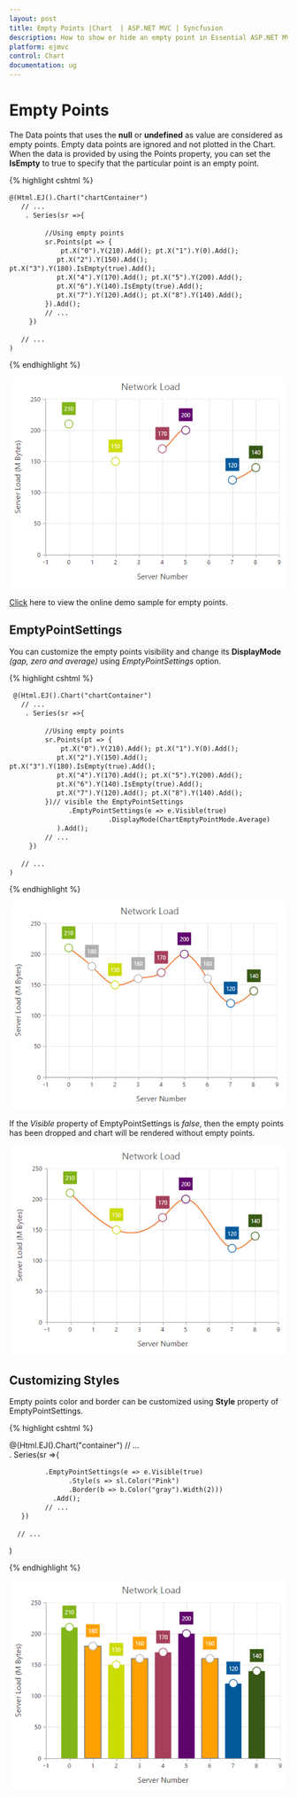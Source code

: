 ```yaml
---
layout: post
title: Empty Points |Chart  | ASP.NET MVC | Syncfusion 
description: How to show or hide an empty point in Essential ASP.NET MVC Chart.
platform: ejmvc
control: Chart
documentation: ug
---
```



# Empty Points 

The Data points that uses the **null** or **undefined** as value are considered as empty points. Empty data points are ignored and not plotted in the Chart. When the data is provided by using the Points property, you can set the **IsEmpty** to true to specify that the particular point is an empty point.   

{% highlight cshtml %}

    @(Html.EJ().Chart("chartContainer")
	   // ...              
        . Series(sr =>{

             //Using empty points 
             sr.Points(pt => {
                 pt.X("0").Y(210).Add(); pt.X("1").Y(0).Add(); 
                pt.X("2").Y(150).Add(); pt.X("3").Y(180).IsEmpty(true).Add();
                pt.X("4").Y(170).Add(); pt.X("5").Y(200).Add();
                pt.X("6").Y(140).IsEmpty(true).Add();
                pt.X("7").Y(120).Add(); pt.X("8").Y(140).Add(); 
             }).Add();                     
             // ...
         })
     
       // ...
    )

{% endhighlight %}

![](Empty-Points_images/Empty-Points_img1.png)


[Click](http://mvc.syncfusion.com/demos/web/chart/emptypoints) here to view the online demo sample for empty points.


## EmptyPointSettings

You can customize the empty points visibility and change its **DisplayMode** *(gap, zero and average)* using *EmptyPointSettings* option.

{% highlight cshtml %}

     @(Html.EJ().Chart("chartContainer")
	   // ...              
        . Series(sr =>{

             //Using empty points 
             sr.Points(pt => {
                 pt.X("0").Y(210).Add(); pt.X("1").Y(0).Add(); 
                pt.X("2").Y(150).Add(); pt.X("3").Y(180).IsEmpty(true).Add();
                pt.X("4").Y(170).Add(); pt.X("5").Y(200).Add();
                pt.X("6").Y(140).IsEmpty(true).Add();
                pt.X("7").Y(120).Add(); pt.X("8").Y(140).Add(); 
             })// visible the EmptyPointSettings
                   .EmptyPointSettings(e => e.Visible(true)             
                             .DisplayMode(ChartEmptyPointMode.Average)
                ).Add();                     
             // ...
         })
     
       // ...
    )

{% endhighlight %}

![](Empty-Points_images/Empty-Points_img2.png)


If the *Visible* property of EmptyPointSettings is *false*, then the empty points has been dropped and chart will be rendered without empty points.

![](Empty-Points_images/Empty-Points_img3.png)


## Customizing Styles

Empty points color and border can be customized using **Style** property of EmptyPointSettings.

{% highlight cshtml %}

  @(Html.EJ().Chart("container")
	  // ...              
      . Series(sr =>{
             
             .EmptyPointSettings(e => e.Visible(true)
                   .Style(s => sl.Color("Pink")
                   .Border(b => b.Color("gray").Width(2))) 
               .Add();
             // ...
       })
   
      // ...
  )

{% endhighlight %}

![](Empty-Points_images/Empty-Points_img4.png)